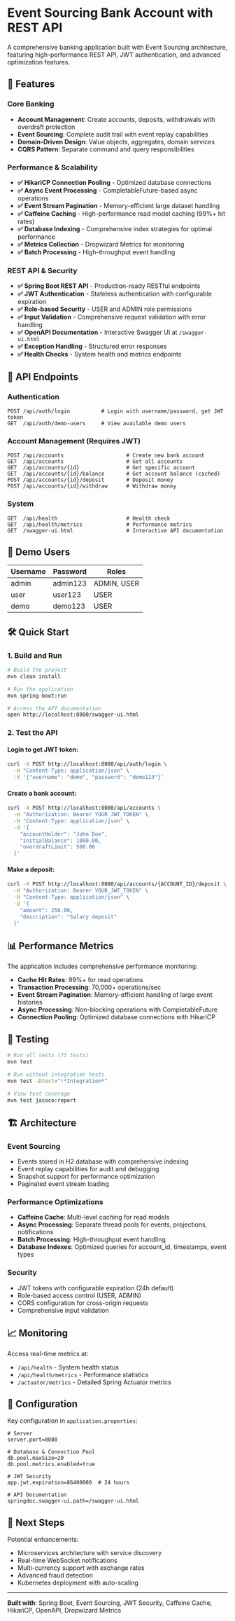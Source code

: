 # Event Sourcing Bank Account with REST API

A comprehensive banking application built with Event Sourcing architecture, featuring high-performance REST API, JWT authentication, and advanced optimization features.

## 🚀 Features

### Core Banking
- **Account Management**: Create accounts, deposits, withdrawals with overdraft protection
- **Event Sourcing**: Complete audit trail with event replay capabilities  
- **Domain-Driven Design**: Value objects, aggregates, domain services
- **CQRS Pattern**: Separate command and query responsibilities

### Performance & Scalability  
- **✅ HikariCP Connection Pooling** - Optimized database connections
- **✅ Async Event Processing** - CompletableFuture-based async operations
- **✅ Event Stream Pagination** - Memory-efficient large dataset handling
- **✅ Caffeine Caching** - High-performance read model caching (99%+ hit rates)
- **✅ Database Indexing** - Comprehensive index strategies for optimal performance
- **✅ Metrics Collection** - Dropwizard Metrics for monitoring
- **✅ Batch Processing** - High-throughput event handling

### REST API & Security
- **✅ Spring Boot REST API** - Production-ready RESTful endpoints
- **✅ JWT Authentication** - Stateless authentication with configurable expiration
- **✅ Role-based Security** - USER and ADMIN role permissions
- **✅ Input Validation** - Comprehensive request validation with error handling
- **✅ OpenAPI Documentation** - Interactive Swagger UI at `/swagger-ui.html`
- **✅ Exception Handling** - Structured error responses
- **✅ Health Checks** - System health and metrics endpoints

## 📡 API Endpoints

### Authentication
```
POST /api/auth/login          # Login with username/password, get JWT token
GET  /api/auth/demo-users     # View available demo users
```

### Account Management (Requires JWT)
```
POST /api/accounts                    # Create new bank account
GET  /api/accounts                    # Get all accounts  
GET  /api/accounts/{id}               # Get specific account
GET  /api/accounts/{id}/balance       # Get account balance (cached)
POST /api/accounts/{id}/deposit       # Deposit money
POST /api/accounts/{id}/withdraw      # Withdraw money
```

### System
```
GET  /api/health                      # Health check
GET  /api/health/metrics              # Performance metrics
GET  /swagger-ui.html                 # Interactive API documentation
```

## 🔐 Demo Users

| Username | Password | Roles      |
|----------|----------|------------|
| admin    | admin123 | ADMIN, USER|
| user     | user123  | USER       |
| demo     | demo123  | USER       |

## 🛠️ Quick Start

### 1. Build and Run
```bash
# Build the project
mvn clean install

# Run the application  
mvn spring-boot:run

# Access the API documentation
open http://localhost:8080/swagger-ui.html
```

### 2. Test the API

#### Login to get JWT token:
```bash
curl -X POST http://localhost:8080/api/auth/login \
  -H "Content-Type: application/json" \
  -d '{"username": "demo", "password": "demo123"}'
```

#### Create a bank account:
```bash
curl -X POST http://localhost:8080/api/accounts \
  -H "Authorization: Bearer YOUR_JWT_TOKEN" \
  -H "Content-Type: application/json" \
  -d '{
    "accountHolder": "John Doe",
    "initialBalance": 1000.00,
    "overdraftLimit": 500.00
  }'
```

#### Make a deposit:
```bash
curl -X POST http://localhost:8080/api/accounts/{ACCOUNT_ID}/deposit \
  -H "Authorization: Bearer YOUR_JWT_TOKEN" \
  -H "Content-Type: application/json" \
  -d '{
    "amount": 250.00,
    "description": "Salary deposit"
  }'
```

## 📊 Performance Metrics

The application includes comprehensive performance monitoring:

- **Cache Hit Rates**: 99%+ for read operations
- **Transaction Processing**: 70,000+ operations/sec 
- **Event Stream Pagination**: Memory-efficient handling of large event histories
- **Async Processing**: Non-blocking operations with CompletableFuture
- **Connection Pooling**: Optimized database connections with HikariCP

## 🧪 Testing

```bash
# Run all tests (73 tests)
mvn test

# Run without integration tests  
mvn test -Dtest="!*Integration*"

# View test coverage
mvn test jacoco:report
```

## 🏗️ Architecture

### Event Sourcing
- Events stored in H2 database with comprehensive indexing
- Event replay capabilities for audit and debugging
- Snapshot support for performance optimization
- Paginated event stream loading

### Performance Optimizations
- **Caffeine Cache**: Multi-level caching for read models
- **Async Processing**: Separate thread pools for events, projections, notifications
- **Batch Processing**: High-throughput event handling
- **Database Indexes**: Optimized queries for account_id, timestamps, event types

### Security  
- JWT tokens with configurable expiration (24h default)
- Role-based access control (USER, ADMIN)
- CORS configuration for cross-origin requests
- Comprehensive input validation

## 📈 Monitoring

Access real-time metrics at:
- `/api/health` - System health status
- `/api/health/metrics` - Performance statistics  
- `/actuator/metrics` - Detailed Spring Actuator metrics

## 🔧 Configuration

Key configuration in `application.properties`:
```properties
# Server
server.port=8080

# Database & Connection Pool
db.pool.maxSize=20
db.pool.metrics.enabled=true

# JWT Security
app.jwt.expiration=86400000  # 24 hours

# API Documentation
springdoc.swagger-ui.path=/swagger-ui.html
```

## 🎯 Next Steps

Potential enhancements:
- Microservices architecture with service discovery
- Real-time WebSocket notifications
- Multi-currency support with exchange rates
- Advanced fraud detection
- Kubernetes deployment with auto-scaling

---

**Built with**: Spring Boot, Event Sourcing, JWT Security, Caffeine Cache, HikariCP, OpenAPI, Dropwizard Metrics